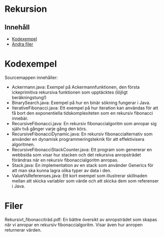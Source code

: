 # Rekursion

## Innehåll
- [Kodexempel](#Kodexempel)
- [Andra filer](#Filer)

# Kodexempel
Sourcemappen innehåller:
- Ackermann.java: Exempel på Ackermannfunktionen, den första ickeprimitiva rekursiva funktionen som upptäcktes (löjligt beräkningstung!)
- BinarySearch.java: Exempel på hur en binär sökning fungerar i Java.
- IterativeFibonacci.java: Ett exempel på hur iteration kan användas för att få bort den exponentiella tidskomplexiteten som en rekursiv fibonacci innebär.
- RecursiveFibonacci.java: En rekursiv fibonaccialgoritm som anropar sig själv två gånger varje gång den körs.
- RecursiveFibonacciDynamic.java: En rekursiv fibonaccialternativ som använder en dynamisk programmeringsteknik för att effektivisera algoritmen.
- RecursiveFibonacciStackCounter.java: Ett program som genererar en webbsida som visar hur stacken och det rekursiva anropsträdet förändras när en rekursiv fibonaccialgoritm anropas.
- Stack.java: En implementation av en stack som använder Generics för att man ska kunna lagra olika typer av data i den.
- ValueVsReferenses.java: Ett kort exempel som illustrerar skillnaden mellan att skicka variabler som värde och att skicka dem som referenser i Java.

# Filer
Rekursivt_fibonacciträd.pdf: En bättre översikt av anropsträdet som skapas när vi anropar en rekursiv fibonaccialgoritm. Visar även hur anropen returnerar värden.
